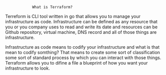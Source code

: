                 What is Terraform?

Terreform is CLI tool written in go that allows you to manage your infrastructure as code.
Infrastructure can be defined as any resource that you or you company uses to read and write its date and resources can be Github repository, virtual machine, DNS record and all of those things are infrastructure.

Infrastructure as code means to codify your infrastructure and what is that mean to codify somthing? 
That means to create some sort of classification some sort of standard process by which you can interact with those things.
Terraform allows you to difine a file a blueprint of how you want your infrastructure to look.


